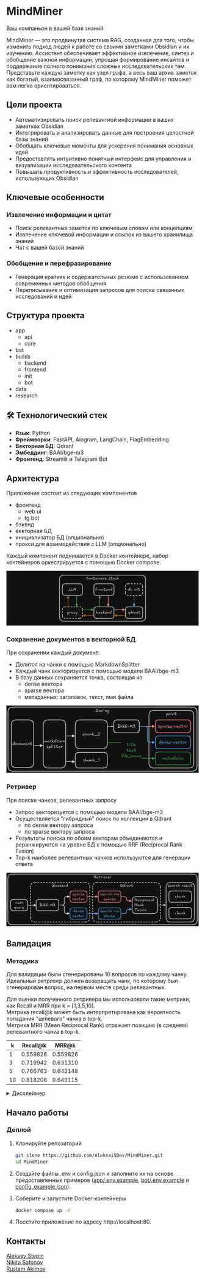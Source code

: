 # MindMiner
Ваш компаньон в вашей базе знаний

MindMiner — это продвинутая система RAG, созданная для того, чтобы изменить подход людей к работе со своими заметками Obsidian и их изучению. Ассистент обеспечивает эффективное извлечение, синтез и обобщение важной информации, упрощая формирование инсайтов и поддержание полного понимания сложных исследовательских тем. Представьте каждую заметку как узел графа, а весь ваш архив заметок как богатый, взаимосвязанный граф, по которому MindMiner поможет вам легко ориентироваться.

## Цели проекта
- Автоматизировать поиск релевантной информации в ваших заметках Obsidian
- Интегрировать и анализировать данные для построения целостной базы знаний
- Обобщать ключевые моменты для ускорения понимания основных идей
- Предоставлять интуитивно понятный интерфейс для управления и визуализации исследовательского контента
- Повышать продуктивность и эффективность исследователей, использующих Obsidian

## Ключевые особенности
### Извлечение информации и цитат
- Поиск релевантных заметок по ключевым словам или концепциям
- Извлечение ключевой информации и ссылок из вашего хранилища знаний
- Чат с вашей базой знаний

### Обобщение и перефразирование
- Генерация кратких и содержательных резюме с использованием современных методов обобщения
- Переписывание и оптимизация запросов для поиска связанных исследований и идей

## Структура проекта
- app
    - api
    - core
- bot
- builds
    - backend
    - frontend
    - init
    - bot
- data
- research

## 🛠 Технологический стек
- **Язык**: Python
- **Фреймворки**: FastAPI, Aiogram, LangChain, FlagEmbedding
- **Векторная БД**: Qdrant
- **Эмбеддинг**: BAAI/bge-m3
- **Фронтенд**: Streamlit и Telegram Bot

## Архитектура

Приложение состоит из следующих компонентов
- фронтенд
    - web ui
    - tg bot
- бэкенд
- векторная БД
- инициализатор БД (опционально)
- прокси для взаимодействия с LLM (опционально)

Каждый компонент поднимается в Docker контейнере, набор контейнеров оркестрируется с помощью Docker compose.

![alt text](img/stack.png)

### Сохранение документов в векторной БД

При сохранении каждый документ:
- Делится на чанки с помощью MarkdownSplitter
- Каждый чанк векторизуется с помощью модели BAAI/bge-m3
- В базу данных сохраняется точка, состоящая из
    - dense вектора
    - sparse вектора
    - метаданных: заголовок, текст, имя файла

![alt text](img/saving.png)

### Ретривер

При поиске чанков, релевантных запросу
- Запрос векторизуется с помощью модели BAAI/bge-m3
- Осуществляется "гибридный" поиск по коллекции в Qdrant
    - по dense вектору запроса
    - по sparse вектору запроса
- Результаты поиска по обоим векторам объединяются и реранжируются на уровне БД с помощью RRF (Reciprocal Rank Fusion)
- Top-k наиболее релевантных чанков используются для генерации ответа

![alt text](img/retriever.png)

## Валидация

### Методика
Для валидации были сгенерированы 10 вопросов по каждому чанку.  
Идеальный ретривер должен возвращать чанк, по которому был сгенерирован вопрос, на первом месте среди релевантных. 

Для оценки полученного ретривера мы использовали такие метрики, как Recall и MRR при k = [1,3,5,10].  
Метрика recall@k может быть интерпретирована как вероятность попадания "целевого" чанка в top-k.  
Метрика MRR (Mean Reciprocal Rank) отражает позицию (в среднем) релевантного чанка в top-k.  

| k | Recall@k | MRR@k |
| --- | --- | --- |
| 1 | 0.559826 | 0.559826 | 
| 3 | 0.719942 | 0.631310 | 
| 5 | 0.766763 | 0.642148 | 
| 10| 0.818208 | 0.649115 | 


<details>
<summary>Дисклеймер  </summary>  

Описанная методика оценивания качества ретривера применима далеко не всегда и подразумевает следующие допущения  
- Разрабатываемое RAG приложение в первую очередь ориентировано на ответы на простые вопросы, ответ на которые не "размазан" по нескольким чанкам  
- Информация, необходимая для ответа на вопрос, есть только в "целевом" чанке, по которому были сгенерированы вопросы, чанки не скучены в кластера и достаточно отличны друг от друга  

</details>

## Начало работы

### Деплой

1.  Клонируйте репозиторий
    ```bash
    git clone https://github.com/AlekseiSDev/MindMiner.git
    cd MindMiner
    ```
2.  Создайте файлы .env и config.json и заполните их на основе предоставленных примеров ([app/.env.example](app/.env.example), [bot/.env.example](bot/.env.example) и [config_example.json](config_example.json)).

3.  Соберите и запустите Docker-контейнеры
    ```bash
    docker compose up -d
    ```

4.  Посетите приложение по адресу http://localhost:80.

## Контакты
[Aleksey Stepin](https://github.com/AlekseiSDev)      
[Nikita Safonov](https://github.com/sixxio)       
[Rustam Akimov](https://github.com/AkiRusProd)
